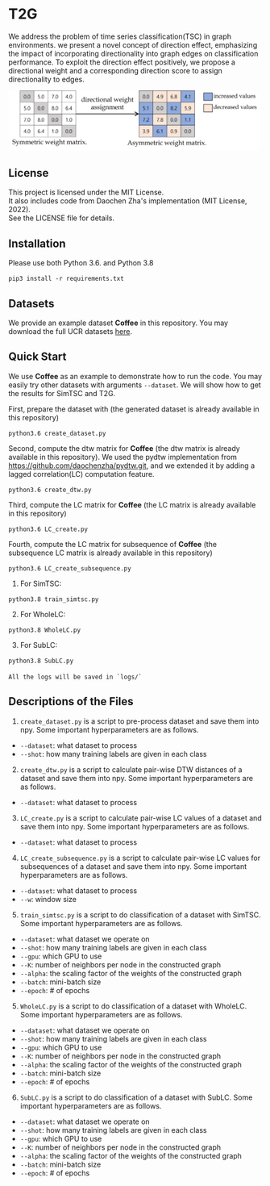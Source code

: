 # T2G
We address the problem of time series classification(TSC) in graph environments. we present a novel concept of direction effect, emphasizing the impact of incorporating directionality into graph edges on classification performance. To exploit the direction effect positively, we propose a directional weight and a corresponding direction score to assign directionality to edges. 

<img width="500" src="overview.png" alt="overview" />

## License

This project is licensed under the MIT License.  
It also includes code from Daochen Zha's implementation (MIT License, 2022).  
See the LICENSE file for details.

## Installation
Please use both Python 3.6. and Python 3.8
```
pip3 install -r requirements.txt
```

## Datasets
We provide an example dataset **Coffee** in this repository. You may download the full UCR datasets [here](https://www.cs.ucr.edu/~eamonn/time_series_data_2018/).

## Quick Start
We use **Coffee** as an example to demonstrate how to run the code. You may easily try other datasets with arguments `--dataset`. We will show how to get the results for SimTSC and T2G.

First, prepare the dataset with (the generated dataset is already available in this repository)
```
python3.6 create_dataset.py
```

Second, compute the dtw matrix for **Coffee** (the dtw matrix is already available in this repository). We used the pydtw implementation from https://github.com/daochenzha/pydtw.git, and we extended it by adding a lagged correlation(LC) computation feature.
```
python3.6 create_dtw.py
```

Third, compute the LC matrix for **Coffee** (the LC matrix is already available in this repository)
```
python3.6 LC_create.py
```

Fourth, compute the LC matrix for subsequence of  **Coffee** (the subsequence LC matrix is already available in this repository)
```
python3.6 LC_create_subsequence.py
```

1. For SimTSC:
```
python3.8 train_simtsc.py
```

2. For WholeLC:
```
python3.8 WholeLC.py
```

3. For SubLC:
```
python3.8 SubLC.py

All the logs will be saved in `logs/`
```

## Descriptions of the Files

1. `create_dataset.py` is a script to pre-process dataset and save them into npy. Some important hyperparameters are as follows.
*   `--dataset`: what dataset to process
*   `--shot`: how many training labels are given in each class

2. `create_dtw.py` is a script to calculate pair-wise DTW distances of a dataset and save them into npy. Some important hyperparameters are as follows.
*   `--dataset`: what dataset to process

3. `LC_create.py` is a script to calculate pair-wise LC values of a dataset and save them into npy. Some important hyperparameters are as follows.
*   `--dataset`: what dataset to process

4. `LC_create_subsequence.py` is a script to calculate pair-wise LC values for subsequences of a dataset and save them into npy. Some important hyperparameters are as follows.
*   `--dataset`: what dataset to process
*   `--w`: window size

5. `train_simtsc.py` is a script to do classification of a dataset with SimTSC. Some important hyperparameters are as follows.
*   `--dataset`: what dataset we operate on
*   `--shot`: how many training labels are given in each class
*   `--gpu`: which GPU to use
*   `--K`: number of neighbors per node in the constructed graph
*   `--alpha`: the scaling factor of the weights of the constructed graph
*   `--batch`: mini-batch size
*   `--epoch`: # of epochs

5. `WholeLC.py` is a script to do classification of a dataset with WholeLC. Some important hyperparameters are as follows.
*   `--dataset`: what dataset we operate on
*   `--shot`: how many training labels are given in each class
*   `--gpu`: which GPU to use
*   `--K`: number of neighbors per node in the constructed graph
*   `--alpha`: the scaling factor of the weights of the constructed graph
*   `--batch`: mini-batch size
*   `--epoch`: # of epochs

6. `SubLC.py` is a script to do classification of a dataset with SubLC. Some important hyperparameters are as follows.
*   `--dataset`: what dataset we operate on
*   `--shot`: how many training labels are given in each class
*   `--gpu`: which GPU to use
*   `--K`: number of neighbors per node in the constructed graph
*   `--alpha`: the scaling factor of the weights of the constructed graph
*   `--batch`: mini-batch size
*   `--epoch`: # of epochs
